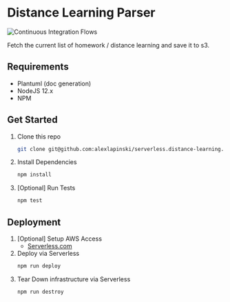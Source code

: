 # Distance Learning Parser
![Continuous Integration Flows](https://github.com/alexlapinski/serverless.distance-learning/workflows/Continuous%20Integration%20Flows/badge.svg)

Fetch the current list of homework / distance learning and save it to s3.

## Requirements
 * Plantuml (doc generation)
 * NodeJS 12.x
 * NPM

## Get Started
1. Clone this repo
    ```sh
    git clone git@github.com:alexlapinski/serverless.distance-learning.git
    ```
2. Install Dependencies
    ```sh
    npm install
    ```
3. [Optional] Run Tests
    ```sh
    npm test
    ```

## Deployment
1. [Optional] Setup AWS Access
    * [Serverless.com](https://serverless.com/framework/docs/providers/aws/guide/credentials/)
2. Deploy via Serverless
    ```sh
    npm run deploy
    ```
3. Tear Down infrastructure via Serverless
    ```sh
    npm run destroy
    ```
